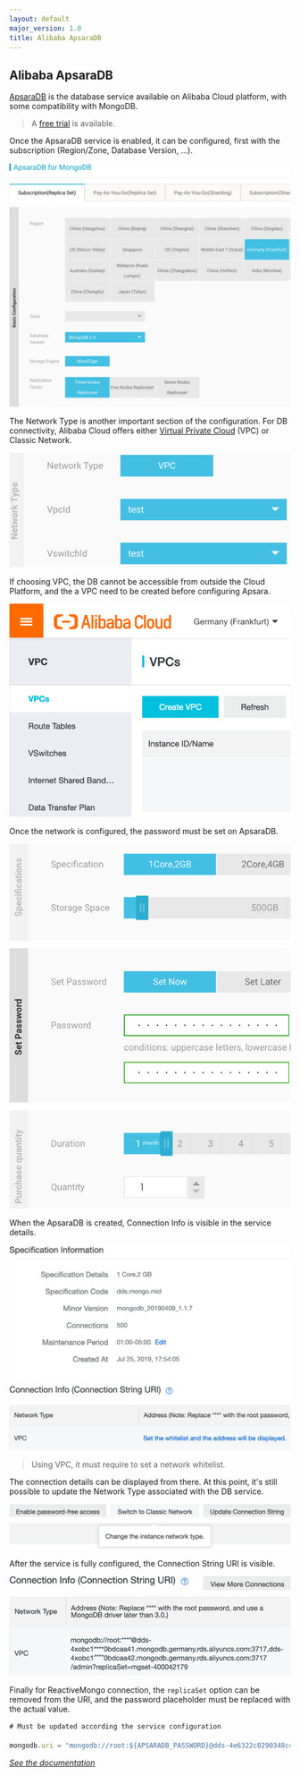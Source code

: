 ```yaml
---
layout: default
major_version: 1.0
title: Alibaba ApsaraDB
---
```


## Alibaba ApsaraDB

[ApsaraDB](https://www.alibabacloud.com/product/apsaradb-for-mongodb) is the database service available on Alibaba Cloud platform, with some compatibility with MongoDB.

> A [free trial](https://www.alibabacloud.com/campaign/free-trial) is available.

Once the ApsaraDB service is enabled, it can be configured, first with the subscription (Region/Zone, Database Version, ...).

<img src="../images/ali-db1.png" alt="Alibaba ApsaraDB Basic configuration" class="screenshot" />

The Network Type is another important section of the configuration.
For DB connectivity, Alibaba Cloud offers either [Virtual Private Cloud](https://www.alibabacloud.com/product/vpc) (VPC) or Classic Network.

<img src="../images/ali-db2.png" alt="Alibaba ApsaraDB Network Type" class="screenshot" />

If choosing VPC, the DB cannot be accessible from outside the Cloud Platform, and the a VPC need to be created before configuring Apsara.

<img src="../images/ali-db3.png" alt="Alibaba Cloud Create VPC" class="screenshot" />

Once the network is configured, the password must be set on ApsaraDB.

<img src="../images/ali-db4.png" alt="Alibaba ApsaraDB Password" class="screenshot" />

When the ApsaraDB is created, Connection Info is visible in the service details.

<img src="../images/ali-db5.png" alt="Alibaba ApsaraDB Connection Info" class="screenshot" />

> Using VPC, it must require to set a network whitelist.

The connection details can be displayed from there.
At this point, it's still possible to update the Network Type associated with the DB service.

<img src="../images/ali-db6.png" alt="Alibaba ApsaraDB Network update" class="screenshot" />

After the service is fully configured, the Connection String URI is visible.

<img src="../images/ali-db7.png" alt="Alibaba ApsaraDB Network update" class="screenshot" />

Finally for ReactiveMongo connection, the `replicaSet` option can be removed from the URI, and the password placeholder must be replaced with the actual value.
                                    
```javascript
# Must be updated according the service configuration

mongodb.uri = "mongodb://root:${APSARADB_PASSWORD}@dds-4e6322c0290348c49176-pub.mongodb.germany.rds.aliyuncs.com:3717,dds-5e2a468b7a9a46b1ab06-pub.mongodb.germany.rds.aliyuncs.com:3717/${APSARADB_DBNAME}"
```

*[See the documentation](./connect-database.html)*

